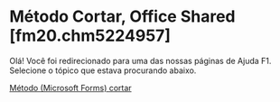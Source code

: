 
# Método Cortar, Office Shared [fm20.chm5224957]

Olá! Você foi redirecionado para uma das nossas páginas de Ajuda F1. Selecione o tópico que estava procurando abaixo.

[Método (Microsoft Forms) cortar](http://msdn.microsoft.com/library/9eea6f19-557d-2ae0-4e22-2f40b4d01caf%28Office.15%29.aspx)

